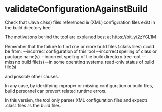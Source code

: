 # validateConfigurationAgainstBuild
Check that (Java class) files referenced in (XML) configuration files exist in the build directory tree

The motivations behind the tool are explained best at
https://bit.ly/2zYGL1M

Remember that the failure to find one or more build files (.class files) could be from:
--incorrect configuration of this tool
--incorrect spelling of class or package name(s)
--incorrect spelling of the build directory tree root
--missing build file(s)
--in some operating systems, read-only status of build file(s)

and possibly other causes.

In any case, by identifying improper or missing configuration or build files, build personnel can prevent related runtime errors.

In this version, the tool only parses XML configuration files and expects .class files as the build files.
